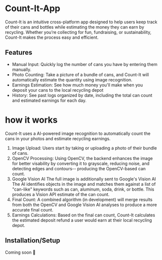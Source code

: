 # Count-It-App

Count-It is an intuitive cross-platform app designed to help users keep track of their cans and bottles while estimating the money they can earn by recycling. Whether you’re collecting for fun, fundraising, or sustainability, Count-It makes the process easy and efficient.

## Features

- Manual Input: Quickly log the number of cans you have by entering them manually.
- Photo Counting: Take a picture of a bundle of cans, and Count-It will automatically estimate the quantity using image recognition.
- Earnings Estimation: See how much money you'll make when you deposit your cans to the local recycling depot
- History: See past logs organized by date, including the total can count and estimated earnings for each day.

# how it works

Count-It uses a AI-powered image recognition to automatically count the cans in your photos and estimate recycling earnings.

1. Image Upload:
   Users start by taking or uploading a photo of their bundle of cans.
2. OpenCV Processing:
   Using OpenCV, the backend enhances the image for better visability by converting it to grayscale, reducing noise, and detecting edges and contours-- producing the OpenCV-based can count.
3. Google Vision AI
   The full image is additionally sent to Google's Vision AI
   The AI identifies objects in the image and matches them against a list of "can-like" keywords such as can, aluminum, soda, drink, or bottle.
   This produces a Vision API estimate of the can count.
4. Final Count:
   A combined algorithm (in development) will merge results from both the OpenCV and Google Vision AI analyses to produce a more accurate final count.
5. Earnings Calculations:
   Based on the final can count, Count-It calculates the estimated deposit refund a user would earn at their local recycling depot.

## Installation/Setup
Coming soon 🤫
